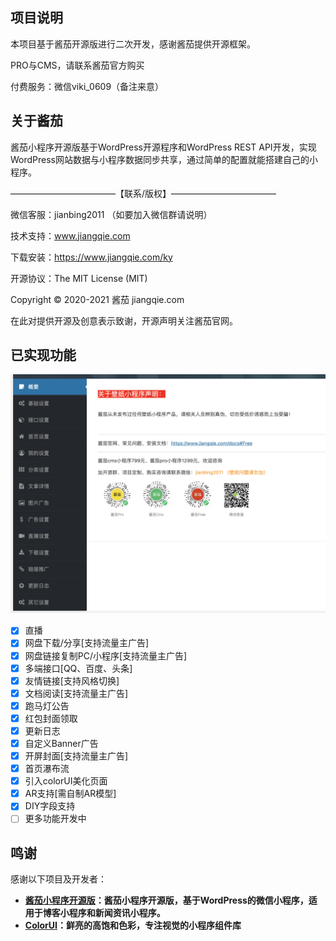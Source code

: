 ## 项目说明

本项目基于酱茄开源版进行二次开发，感谢酱茄提供开源框架。

PRO与CMS，请联系酱茄官方购买

付费服务：微信viki_0609（备注来意）

## 关于酱茄

酱茄小程序开源版基于WordPress开源程序和WordPress REST API开发，实现WordPress网站数据与小程序数据同步共享，通过简单的配置就能搭建自己的小程序。

————————————【联系/版权】————————————

微信客服：jianbing2011 （如要加入微信群请说明）

技术支持：www.jiangqie.com

下载安装：https://www.jiangqie.com/ky

开源协议：The MIT License (MIT)

Copyright © 2020-2021 酱茄 jiangqie.com

在此对提供开源及创意表示致谢，开源声明关注酱茄官网。


## 已实现功能

<img src="https://github.com/viki0609/jiangqie-diy/blob/master/WechatIMG10030.png" width="800" height="auto" alt="酱茄微信小程序"/>

- [x] 直播
- [x] 网盘下载/分享[支持流量主广告]
- [x] 网盘链接复制PC/小程序[支持流量主广告]
- [x] 多端接口[QQ、百度、头条]
- [x] 友情链接[支持风格切换]
- [x] 文档阅读[支持流量主广告]
- [x] 跑马灯公告
- [x] 红包封面领取
- [x] 更新日志
- [x] 自定义Banner广告
- [x] 开屏封面[支持流量主广告]
- [x] 首页瀑布流
- [x] 引入colorUI美化页面
- [x] AR支持[需自制AR模型]
- [x] DIY字段支持
- [ ] 更多功能开发中

## 鸣谢

感谢以下项目及开发者：
- **[酱茄小程序开源版](https://github.com/longwenjunjie/jiangqie_kafei)：酱茄小程序开源版，基于WordPress的微信小程序，适用于博客小程序和新闻资讯小程序。**
- **[ColorUI](https://github.com/weilanwl/ColorUI)：鲜亮的高饱和色彩，专注视觉的小程序组件库**







